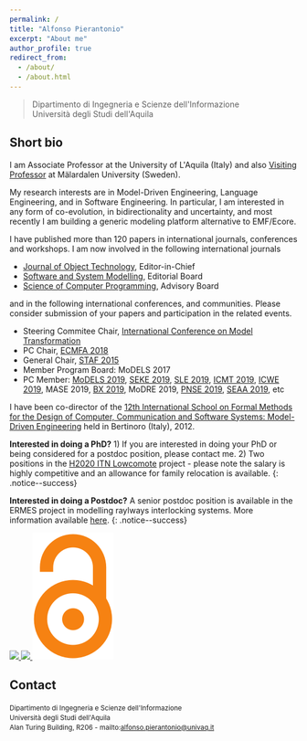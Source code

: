 ```yaml
---
permalink: /
title: "Alfonso Pierantonio"
excerpt: "About me"
author_profile: true
redirect_from: 
  - /about/
  - /about.html
---
```


> Dipartimento di Ingegneria e Scienze dell'Informazione<br>
> Università degli Studi dell'Aquila 

Short bio
------
I am Associate Professor at the University of L'Aquila (Italy) and also [Visiting Professor](http://www.es.mdh.se/staff/3215-Alfonso__Pierantonio) at Mälardalen University (Sweden).

My research interests are in Model-Driven Engineering, Language Engineering, and in Software Engineering. In particular, I am interested in any form of co-evolution, in bidirectionality and uncertainty, and most recently I am building a generic modeling platform alternative to EMF/Ecore.

I have published more than 120 papers in international journals, conferences and workshops. 
I am now involved in the following international journals

* [Journal of Object Technology](http://www.jot.fm), Editor-in-Chief
* [Software and System Modelling](http://www.sosym.org/), Editorial Board
* [Science of Computer Programming](https://www.journals.elsevier.com/science-of-computer-programming), Advisory Board

and in the following international conferences, and communities. Please consider submission of your papers and participation in the related events.

* Steering Commitee Chair, [International Conference on Model Transformation](http://www.model-transformation.org)
* PC Chair, [ECMFA 2018](http://eventmall.info/ecmfa2018/)
* General Chair, [STAF 2015](https://web.archive.org/web/20150708054937/https://www.disim.univaq.it/staf2015/)
* Member Program Board: MoDELS 2017
* PC Member: [MoDELS 2019](https://www.cs.utexas.edu/models2017/home), [SEKE 2019](http://ksiresearchorg.ipage.com/seke/seke19.html), [SLE 2019](https://conf.researchr.org/home/sle-2019), [ICMT 2019](http://www.model-transformation.org), [ICWE 2019](http://www.model-transformation.org), MASE 2019, [BX 2019](http://bx-community.wikidot.com/bx2019:home), MoDRE 2019, [PNSE 2019](http://www.informatik.uni-hamburg.de/TGI/events/pnse/), [SEAA 2019](http://dsd-seaa2019.csd.auth.gr), etc

I have been co-director of the [12th International School on Formal Methods for the Design of Computer, Communication and Software Systems: Model-Driven Engineering](https://link.springer.com/book/10.1007/978-3-642-30982-3) held in Bertinoro (Italy), 2012.

**Interested in doing a PhD?** 1) If you are interested in doing your PhD or being considered for a postdoc position, please contact me. 2) Two positions in the [H2020 ITN Lowcomote](http://lowcomote.eu) project - please note the salary is highly competitive and an allowance for family relocation is available.
{: .notice--success}

**Interested in doing a Postdoc?** A senior postdoc position is available in the ERMES project in modelling raylways interlocking systems. More information available [here](docs/brochure.pdf).
{: .notice--success}


<a href="http://www.jot.fm/" target="_blank">
  <img src="http://www.jot.fm/images/banners/banner-editor.png">
</a>

<a href="http://www.sosym.org/" target="_blank">
<img src="http://www.sosym.org/banner/sosymed.jpg">
</a>


<img src="images/OA.png" />

Contact 
------
<small>Dipartimento di Ingegneria e Scienze dell'Informazione<br>
Università degli Studi dell'Aquila<br>
Alan Turing Building, R206 - mailto:alfonso.pierantonio@univaq.it </small>

